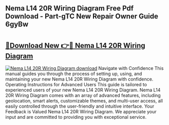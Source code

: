 ## Nema L14 20R Wiring Diagram Free Pdf Download - Part-gTC New Repair Owner Guide 6gyBw

# <h2><a href="http://dfms3bg.blite.top/?on=Nema+L14+20R+Wiring+Diagram">🔗Download New 👉🔴 Nema L14 20R Wiring Diagram</a></h2>

[![Nema L14 20R Wiring Diagram download](https://i.imgur.com/lujVjoI.png)](http://dfms3bg.blite.top/?on=Nema+L14+20R+Wiring+Diagram)
Navigate with Confidence This manual guides you through the process of setting up, using, and maintaining your new Nema L14 20R Wiring Diagram with confidence. Operating Instructions for Advanced Users This guide is tailored to experienced users of your new Nema L14 20R Wiring Diagram. Nema L14 20R Wiring Diagram comes with an array of advanced features, including geolocation, smart alerts, customizable themes, and multi-user access, all easily controlled through the user-friendly and intuitive interface. Your Feedback is Valued Nema L14 20R Wiring Diagram. We appreciate your input and are committed to providing you with exceptional service.

